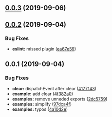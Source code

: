 ## [0.0.3](https://github.com/Akurganow/use-persisted-state/compare/0.0.2...0.0.3) (2019-09-06)

## [0.0.2](https://github.com/Akurganow/use-persisted-state/compare/0.0.1...0.0.2) (2019-09-04)


### Bug Fixes

* **eslint:** missed plugin ([ea67e59](https://github.com/Akurganow/use-persisted-state/commit/ea67e59))

## 0.0.1 (2019-09-04)


### Bug Fixes

* **clear:** dispatchEvent after clear ([4177143](https://github.com/Akurganow/use-persisted-state/commit/4177143))
* **example:** add clear ([4f382a0](https://github.com/Akurganow/use-persisted-state/commit/4f382a0))
* **examples:** remove unneded exports ([2dc5759](https://github.com/Akurganow/use-persisted-state/commit/2dc5759))
* **examples:** simplify ([97dca4f](https://github.com/Akurganow/use-persisted-state/commit/97dca4f))
* **examples:** typos ([4a10d2e](https://github.com/Akurganow/use-persisted-state/commit/4a10d2e))

